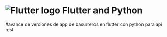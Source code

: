 # ![Flutter logo](assets/fl.png) Flutter and Python

#avance de verciones de app de basurreros en flutter con python para api rest



